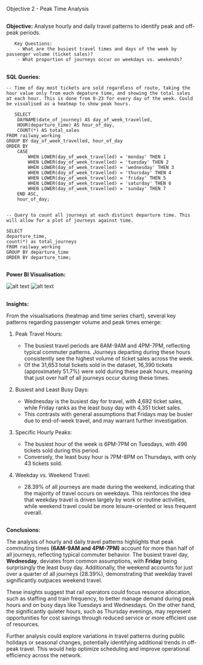 Objective 2 - Peak Time Analysis
##
**Objective:** Analyse hourly and daily travel patterns to identify peak and off-peak periods.

       Key Questions:
        - What are the busiest travel times and days of the week by passenger volume (ticket sales)?
        - What proportion of journeys occur on weekdays vs. weekends?

##
**SQL Queries:** 
```
-- Time of day most tickets are sold regardless of route, taking the hour value only from each depature time, and showing the total sales at each hour. This is done from 0-23 for every day of the week. Could be visualised as a heatmap to show peak hours.
    
   SELECT
	DAYNAME(date_of_journey) AS day_of_week_travelled,
	HOUR(departure_time) AS hour_of_day,
	COUNT(*) AS total_sales
FROM railway_working
GROUP BY day_of_week_travelled, hour_of_day
ORDER BY
	CASE
    	WHEN LOWER(day_of_week_travelled) = 'monday' THEN 1
    	WHEN LOWER(day_of_week_travelled) = 'tuesday' THEN 2
    	WHEN LOWER(day_of_week_travelled) = 'wednesday' THEN 3
    	WHEN LOWER(day_of_week_travelled) = 'thursday' THEN 4
    	WHEN LOWER(day_of_week_travelled) = 'friday' THEN 5
    	WHEN LOWER(day_of_week_travelled) = 'saturday' THEN 6
    	WHEN LOWER(day_of_week_travelled) = 'sunday' THEN 7
	END ASC,
	hour_of_day;

```
```

-- Query to count all journeys at each distinct departure time. This will allow for a plot of journeys against time.

SELECT
departure_time,
count(*) as total_journeys
FROM railway_working
GROUP BY departure_time
ORDER BY departure_time;
```
##
**Power BI Visualisation:**

![alt text](https://github.com/tomredfern24/UK-Rail-Ticket-Sales-Analysis-SQL-PowerBI/blob/main/Visualisations/2.%20Peak%20Time%20Analysis%20Dashboard.png)
![alt text](https://github.com/tomredfern24/UK-Rail-Ticket-Sales-Analysis-SQL-PowerBI/blob/main/Visualisations/2b.%20SPC%20Time%20Series%20Chart.png)
##
**Insights:**

From the visualisations (heatmap and time series chart), several key patterns regarding passenger volume and peak times emerge:

1. Peak Travel Hours:
	- The busiest travel periods are 6AM-9AM and 4PM-7PM, reflecting typical commuter patterns. Journeys departing during these hours consistently see the highest volume of ticket sales across the week.
 	- Of the 31,653 total tickets sold in the dataset, 16,390 tickets (approximately 51.7%) were sold during these peak hours, meaning that just over half of all journeys occur during these times.

2. Busiest and Least Busy Days:
	- Wednesday is the busiest day for travel, with 4,692 ticket sales, while Friday ranks as the least busy day with 4,351 ticket sales.
 	- This contrasts with general assumptions that Fridays may be busier due to end-of-week travel, and may warrant further investigation.

3. Specific Hourly Peaks:
	- The busiest hour of the week is 6PM-7PM on Tuesdays, with 496 tickets sold during this period.
 	- Conversely, the least busy hour is 7PM-8PM on Thursdays, with only 43 tickets sold.

4. Weekday vs. Weekend Travel:
	- 28.39% of all journeys are made during the weekend, indicating that the majority of travel occurs on weekdays. This reinforces the idea that weekday travel is driven largely by work or routine activities, while weekend travel could be more leisure-oriented or less frequent overall.

##
**Conclusions:**

The analysis of hourly and daily travel patterns highlights that peak commuting times **(6AM-9AM and 4PM-7PM)** account for more than half of all journeys, reflecting typical commuter behavior. The busiest travel day, **Wednesday**, deviates from common assumptions, with **Friday** being surprisingly the least busy day. Additionally, the weekend accounts for just over a quarter of all journeys (28.39%), demonstrating that weekday travel significantly outpaces weekend travel.

These insights suggest that rail operators could focus resource allocation, such as staffing and train frequency, to better manage demand during peak hours and on busy days like Tuesdays and Wednesdays. On the other hand, the significantly quieter hours, such as Thursday evenings, may represent opportunities for cost savings through reduced service or more efficient use of resources.

Further analysis could explore variations in travel patterns during public holidays or seasonal changes, potentially identifying additional trends in off-peak travel. This would help optimize scheduling and improve operational efficiency across the network.
